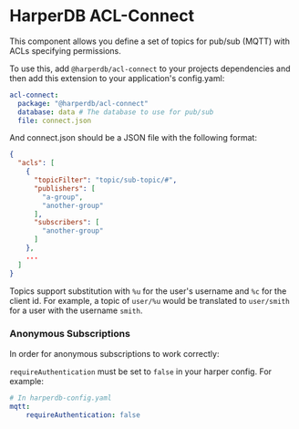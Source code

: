 # HarperDB ACL-Connect

This component allows you define a set of topics for pub/sub (MQTT) with ACLs specifying permissions.

To use this, add `@harperdb/acl-connect` to your projects dependencies and then add this extension to your application's config.yaml:
```yaml
acl-connect:
  package: "@harperdb/acl-connect"
  database: data # The database to use for pub/sub
  file: connect.json
```

And connect.json should be a JSON file with the following format:
```json
{
  "acls": [
    {
      "topicFilter": "topic/sub-topic/#",
      "publishers": [
        "a-group",
        "another-group"
      ],
      "subscribers": [
        "another-group"
      ]
    },
    ...
  ]
}
```
Topics support substitution with `%u` for the user's username and `%c` for the client id. For example, a topic of `user/%u` would be translated to `user/smith` for a user with the username `smith`.


### Anonymous Subscriptions
In order for anonymous subscriptions to work correctly:

`requireAuthentication` must be set to `false` in your harper config. For example:
```yaml
# In harperdb-config.yaml
mqtt:
    requireAuthentication: false
```
